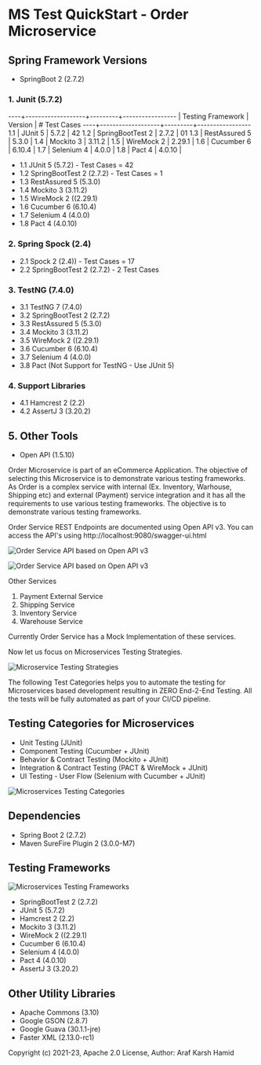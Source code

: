 # MS Test QuickStart - Order Microservice

## Spring Framework Versions

- SpringBoot 2 (2.7.2)

### 1. Junit (5.7.2)

----+-------------------+---------+-----------------
    | Testing Framework | Version | # Test Cases
----+-------------------+---------+-----------------
1.1 | JUnit 5           | 5.7.2   | 42
1.2 | SpringBootTest 2  | 2.7.2   | 01
1.3 | RestAssured 5     | 5.3.0   |
1.4 | Mockito 3         | 3.11.2  |
1.5 | WireMock 2        | 2.29.1  |
1.6 | Cucumber 6        | 6.10.4  |
1.7 | Selenium 4        | 4.0.0   |
1.8 | Pact 4            | 4.0.10  |

- 1.1 JUnit 5 (5.7.2) - Test Cases = 42
- 1.2 SpringBootTest 2 (2.7.2) - Test Cases = 1
- 1.3 RestAssured 5 (5.3.0)
- 1.4 Mockito 3 (3.11.2)
- 1.5 WireMock 2 ((2.29.1)
- 1.6 Cucumber 6 (6.10.4)
- 1.7 Selenium 4 (4.0.0)
- 1.8 Pact 4 (4.0.10)

### 2. Spring Spock (2.4)

- 2.1 Spock 2 (2.4)) - Test Cases = 17
- 2.2 SpringBootTest 2 (2.7.2) - 2 Test Cases

### 3. TestNG (7.4.0)

- 3.1 TestNG 7 (7.4.0)
- 3.2 SpringBootTest 2 (2.7.2)
- 3.3 RestAssured 5 (5.3.0)
- 3.4 Mockito 3 (3.11.2)
- 3.5 WireMock 2 ((2.29.1)
- 3.6 Cucumber 6 (6.10.4)
- 3.7 Selenium 4 (4.0.0)
- 3.8 Pact (Not Support for TestNG - Use JUnit 5)

### 4. Support Libraries
- 4.1 Hamcrest 2 (2.2)
- 4.2 AssertJ 3 (3.20.2)

## 5. Other Tools 
- Open API (1.5.10)

Order Microservice is part of an eCommerce Application. The objective of selecting this Microservice is to demonstrate various testing frameworks. As Order is a complex service with internal (Ex. Inventory, Warhouse, Shipping etc) and external (Payment) service integration and it has all the requirements to use various testing frameworks. The objective is to demonstrate various testing frameworks. 

Order Service REST Endpoints are documented using Open API v3. 
You can access the API's using http://localhost:9080/swagger-ui.html

![Order Service API based on Open API v3](https://raw.githubusercontent.com/arafkarsh/ms-test-quickstart/master/diagrams/Order-OpenAPI-Order.jpg)

![Order Service API based on Open API v3](https://raw.githubusercontent.com/arafkarsh/ms-test-quickstart/master/diagrams/Order-OpenAPI-Core.jpg)

Other Services

1. Payment External Service
2. Shipping Service
3. Inventory Service
4. Warehouse Service

Currently Order Service has a Mock Implementation of these services.

Now let us focus on Microservices Testing Strategies.

![Microservice Testing Strategies](https://raw.githubusercontent.com/arafkarsh/ms-test-quickstart/master/diagrams/Microservices-Testing-Strategies-1.jpg)

The following Test Categories helps you to automate the testing for Microservices based development resulting in ZERO End-2-End Testing.
All the tests will be fully automated as part of your CI/CD pipeline.

## Testing Categories for Microservices

- Unit Testing (JUnit)
- Component Testing (Cucumber + JUnit)
- Behavior &  Contract Testing (Mockito + JUnit)
- Integration & Contract Testing (PACT & WireMock + JUnit)
- UI Testing - User Flow (Selenium with Cucumber + JUnit)

![Microservices Testing Categories](https://raw.githubusercontent.com/arafkarsh/ms-test-quickstart/master/diagrams/Microservices-Testing-Strategies-2.jpg)

## Dependencies

- Spring Boot 2 (2.7.2)
- Maven SureFire Plugin 2 (3.0.0-M7)

## Testing Frameworks

![Microservices Testing Frameworks](https://raw.githubusercontent.com/arafkarsh/ms-test-quickstart/master/diagrams/Microservices-Testing-Tools.jpg)

- SpringBootTest 2 (2.7.2)
- JUnit 5 (5.7.2)
- Hamcrest 2 (2.2)
- Mockito 3 (3.11.2)
- WireMock 2 ((2.29.1)
- Cucumber 6 (6.10.4)
- Selenium 4 (4.0.0)
- Pact 4 (4.0.10)
- AssertJ 3 (3.20.2)

## Other Utility Libraries

- Apache Commons (3.10)
- Google GSON (2.8.7)
- Google Guava (30.1.1-jre)
- Faster XML (2.13.0-rc1)


Copyright (c) 2021-23, Apache 2.0 License, Author: Araf Karsh Hamid

